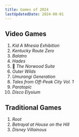 ```yaml
---
title: Games of 2024
lastUpdatedDate: 2024-08-01
---
```


## Video Games

1. _Kid A Mnesia Exhibition_
2. _Kentucky Route Zero_
3. _Balatro_
4. _Hades_
5. 🔁 _The Norwood Suite_
6. _Outer Wilds_
7. _Umurangi Generation_
8. _Tales from Off-Peak City Vol. 1_
9. _Paratopic_
10. _Disco Elysium_

## Traditional Games

1. _Root_
2. _Betrayal at House on the Hill_
3. _Disney Villainous_